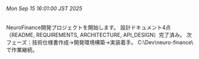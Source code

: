 ###### Mon Sep 15 16:01:00 JST 2025
NeuroFinance開発プロジェクトを開始します。
設計ドキュメント4点（README, REQUIREMENTS, ARCHITECTURE, API_DESIGN）完了済み。
次フェーズ：技術仕様書作成→開発環境構築→実装着手。
C:\Dev\neuro-finance\ で作業継続。

